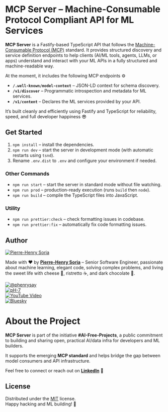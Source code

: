 # MCP Server – Machine-Consumable Protocol Compliant API for ML Services

**MCP Server** is a Fastify-based TypeScript API that follows the [Machine-Consumable Protocol (MCP)](https://machineconsumable.org/) standard. It provides structured discovery and service definition endpoints to help clients (AI/ML tools, agents, LLMs, or apps) understand and interact with your ML APIs in a fully structured and machine-readable way.

At the moment, it includes the following MCP endpoints ⚙️

- **`/.well-known/model-context`** – JSON-LD context for schema discovery.
- **`/v1/discover`** – Programmatic introspection and metadata for ML services.
- **`/v1/content`** – Declares the ML services provided by your API.

It’s built cleanly and efficiently using Fastify and TypeScript for reliability, speed, and full developer happiness 😎


## Get Started

1. `npm install` – install the dependencies.
2. `npm run dev` – start the server in development mode (with automatic restarts using `tsnd`).
3. Rename `.env.dist` to `.env` and configure your environment if needed.


### Other Commands

- `npm run start` – start the server in standard mode without file watching.
- `npm run prod` – production-ready execution (runs `build` then `node`).
- `npm run build` – compile the TypeScript files into JavaScript.


### Utility

- `npm run prettier:check` – check formatting issues in codebase.
- `npm run prettier:fix` – automatically fix code formatting issues.


## Author

[![Pierre-Henry Soria](https://avatars0.githubusercontent.com/u/1325411?s=200)](https://ph7.me "Pierre-Henry Soria, Software Developer")

Made with ❤️ by **[Pierre-Henry Soria](https://pierrehenry.be)** – Senior Software Engineer, passionate about machine learning, elegant code, solving complex problems, and living the sweet life with cheese 🧀, ristretto ☕️, and dark chocolate 🍫.

[![@phenrysay](https://img.shields.io/badge/x-000000?style=for-the-badge&logo=x)](https://x.com/phenrysay "Follow Me on X")  
[![pH-7](https://img.shields.io/badge/GitHub-100000?style=for-the-badge&logo=github&logoColor=white)](https://github.com/pH-7 "My GitHub")  
[![YouTube Video](https://img.shields.io/badge/YouTube-FF0000?style=for-the-badge&logo=youtube&logoColor=white)](https://youtube.com/@pH7Programming "YouTube SucceedAI Video")  
[![Bluesky](https://img.shields.io/badge/Bluesky-0061FF?style=for-the-badge&logoColor=white)](https://bsky.app/profile/ph7s.bsky.social "Follow me on Bluesky")


# About the Project

**MCP Server** is part of the initiative **#AI-Free-Projects**, a public commitment to building and sharing open, practical AI/data infra for developers and ML builders.  

It supports the emerging **MCP standard** and helps bridge the gap between model consumers and API infrastructure.

Feel free to connect or reach out on **[LinkedIn](https://www.linkedin.com/in/ph7enry/)** 🚀


## License

Distributed under the [MIT](https://opensource.org/license/mit) license.  
Happy hacking and ML building! 🤠
